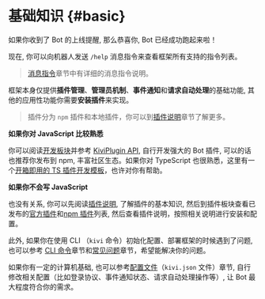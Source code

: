 # 基础知识 {#basic}

如果你收到了 Bot 的上线提醒, 那么恭喜你, Bot 已经成功跑起来啦！

现在, 你可以向机器人发送 `/help` 消息指令来查看框架所有支持的指令列表。

> [消息指令](/guide/cmd/msg)章节中有详细的消息指令说明。

框架本身仅提供**插件管理**、**管理员机制**、**事件通知**和**请求自动处理**的基础功能, 其他的应用性功能你需要**安装插件**来实现。

> 插件分为 `npm` 插件和本地插件，你可以到[插件说明](/plugin/note)章节了解更多。

**如果你对 JavaScript 比较熟悉**

你可以阅读[开发板块](/develop/prerequisite)并参考 [KiviPlugin API](/api/plugin), 自行开发强大的 Bot 插件, 可以的话也推荐你发布到 npm, 丰富社区生态。如果你对 TypeScript 也很熟悉，这里有一个[开箱即用的 TS 插件开发模板](https://github.com/KiviBotLab/kivibot-plugin-template-ts)，也许对你有帮助。

**如果你不会写 JavaScript**

也没有关系, 你可以先阅读[插件说明](/plugin/note), 了解插件的基本知识, 然后到插件板块查看已发布的[官方插件](/plugin/official)和[npm 插件](/plugin/list)列表, 然后查看插件说明，按照相关说明进行安装和配置。

此外, 如果你在使用 CLI （`kivi` 命令）初始化配置、部署框架的时候遇到了问题, 也可以参考 [CLI 命令](/guide/cmd/cli)章节和[常见问题](/guide/faq)章节，希望能解决你的问题。

如果你有一定的计算机基础, 也可以参考[配置文件](/guide/config)（`kivi.json` 文件）章节, 自行修改相关配置（比如登录协议、事件通知状态、请求自动处理操作等）, 让 Bot 最大程度符合你的需求。
